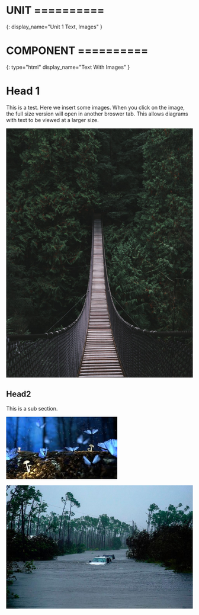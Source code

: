 # UNIT ==========
{:
  display_name="Unit 1 Text, Images"
}

# COMPONENT ==========
{:
    type="html"
    display_name="Text With Images"
}

# Head 1

This is a test. Here we insert some images. When you click on the image, the full size version will open in another broswer tab. This allows diagrams with text to be viewed at a larger size.

![This is the alt text and also the image caption. The image will be centred. The caption will be shown below the image. If the caption is really long, it will wrap.](img2.jpg "A test image.")

## Head2 

This is a sub section.

![This is the alt text for the second image, called img1.jpg.](img1.jpg "A test image.")

![This is the alt text for the third image, called img3.jpg.](img3.jpg "Another test image.")


